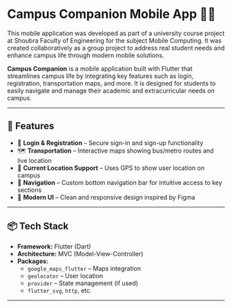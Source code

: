 # Campus Companion Mobile App 📱🏫

This mobile application was developed as part of a university course project at Shoubra Faculty of Engineering for the subject Mobile Computing.
It was created collaboratively as a group project to address real student needs and enhance campus life through modern mobile solutions.

**Campus Companion** is a mobile application built with Flutter that streamlines campus life by integrating key features such as login, registration, transportation maps, and more. It is designed for students to easily navigate and manage their academic and extracurricular needs on campus.

---

## 🚀 Features

- 🔐 **Login & Registration** – Secure sign-in and sign-up functionality
- 🗺️ **Transportation** – Interactive maps showing bus/metro routes and live location
- 📍 **Current Location Support** – Uses GPS to show user location on campus
- 🧭 **Navigation** – Custom bottom navigation bar for intuitive access to key sections
- 🎨 **Modern UI** – Clean and responsive design inspired by Figma

---

## 📦 Tech Stack

- **Framework:** Flutter (Dart)
- **Architecture:** MVC (Model-View-Controller)
- **Packages:** 
  - `google_maps_flutter` – Maps integration
  - `geolocator` – User location
  - `provider` – State management (if used)
  - `flutter_svg`, `http`, etc.

---


